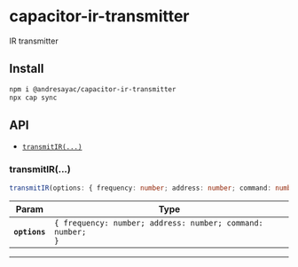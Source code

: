 # capacitor-ir-transmitter

IR transmitter

## Install

```bash
npm i @andresayac/capacitor-ir-transmitter
npx cap sync
```

## API

<docgen-index>

* [`transmitIR(...)`](#transmitir)

</docgen-index>

<docgen-api>
<!--Update the source file JSDoc comments and rerun docgen to update the docs below-->

### transmitIR(...)

```typescript
transmitIR(options: { frequency: number; address: number; command: number; }) => Promise<void>
```

| Param         | Type                                                                  |
| ------------- | --------------------------------------------------------------------- |
| **`options`** | <code>{ frequency: number; address: number; command: number; }</code> |

--------------------

</docgen-api>
